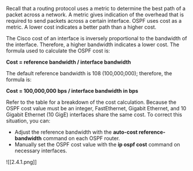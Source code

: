 Recall that a routing protocol uses a metric to determine the best path of a packet across a network. A metric gives indication of the overhead that is required to send packets across a certain interface. OSPF uses cost as a metric. A lower cost indicates a better path than a higher cost.

The Cisco cost of an interface is inversely proportional to the bandwidth of the interface. Therefore, a higher bandwidth indicates a lower cost. The formula used to calculate the OSPF cost is:

**Cost = reference bandwidth / interface bandwidth**

The default reference bandwidth is 108 (100,000,000); therefore, the formula is:

**Cost = 100,000,000 bps / interface bandwidth in bps**

Refer to the table for a breakdown of the cost calculation. Because the OSPF cost value must be an integer, FastEthernet, Gigabit Ethernet, and 10 Gigabit Ethernet (10 GigE) interfaces share the same cost. To correct this situation, you can:

- Adjust the reference bandwidth with the **auto-cost reference-bandwidth** command on each OSPF router.
- Manually set the OSPF cost value with the **ip ospf cost** command on necessary interfaces.

![[2.4.1.png]]
